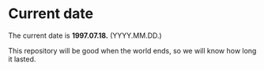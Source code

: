 # Current date

The current date is **1997.07.18.** (YYYY.MM.DD.)

This repository will be good when the world ends, so we will know how long it lasted.